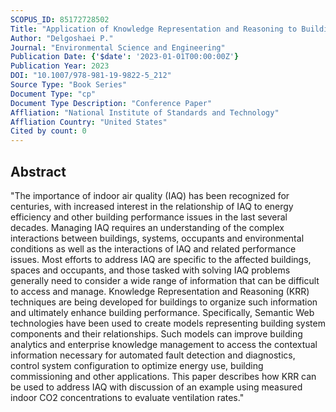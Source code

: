 ```yaml
---
SCOPUS_ID: 85172728502
Title: "Application of Knowledge Representation and Reasoning to Building Indoor Air Quality"
Author: "Delgoshaei P."
Journal: "Environmental Science and Engineering"
Publication Date: {'$date': '2023-01-01T00:00:00Z'}
Publication Year: 2023
DOI: "10.1007/978-981-19-9822-5_212"
Source Type: "Book Series"
Document Type: "cp"
Document Type Description: "Conference Paper"
Affliation: "National Institute of Standards and Technology"
Affliation Country: "United States"
Cited by count: 0
---
```


## Abstract
"The importance of indoor air quality (IAQ) has been recognized for centuries, with increased interest in the relationship of IAQ to energy efficiency and other building performance issues in the last several decades. Managing IAQ requires an understanding of the complex interactions between buildings, systems, occupants and environmental conditions as well as the interactions of IAQ and related performance issues. Most efforts to address IAQ are specific to the affected buildings, spaces and occupants, and those tasked with solving IAQ problems generally need to consider a wide range of information that can be difficult to access and manage. Knowledge Representation and Reasoning (KRR) techniques are being developed for buildings to organize such information and ultimately enhance building performance. Specifically, Semantic Web technologies have been used to create models representing building system components and their relationships. Such models can improve building analytics and enterprise knowledge management to access the contextual information necessary for automated fault detection and diagnostics, control system configuration to optimize energy use, building commissioning and other applications. This paper describes how KRR can be used to address IAQ with discussion of an example using measured indoor CO2 concentrations to evaluate ventilation rates."

